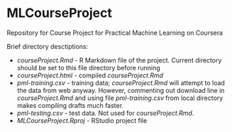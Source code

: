 # MLCourseProject

Repository for Course Project for Practical Machine Learning on Coursera

Brief directory desctiptions:

- *courseProject.Rmd* - R Markdown file of the project. Current directory should be set to this file directory before running
- *courseProject.html* - compiled *courseProject.Rmd*
- *pml-training.csv* - training data; *courseProject.Rmd* will attempt to load the data from web anyway. However, commenting out download line in *courseProject.Rmd* and using file *pml-training.csv* from local directory makes compiling drafts much faster.
- *pml-testing.csv* - test data. Not used for *courseProject.Rmd*.
- *MLCourseProject.Rproj* - RStudio project file